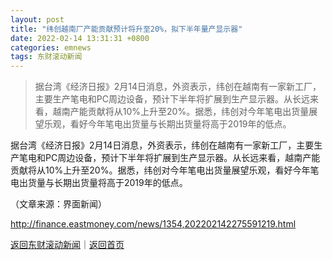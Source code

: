 ```yaml
---
layout: post
title: "纬创越南厂产能贡献预计将升至20%，拟下半年量产显示器"
date: 2022-02-14 13:31:31 +0800
categories: emnews
tags: 东财滚动新闻
---
```

> 据台湾《经济日报》2月14日消息，外资表示，纬创在越南有一家新工厂，主要生产笔电和PC周边设备，预计下半年将扩展到生产显示器。从长远来看，越南产能贡献将从10%上升至20%。据悉，纬创对今年笔电出货量展望乐观，看好今年笔电出货量与长期出货量将高于2019年的低点。

<p>据台湾《经济日报》2月14日消息，外资表示，纬创在越南有一家新工厂，主要生产笔电和PC周边设备，预计下半年将扩展到生产显示器。从长远来看，越南产能贡献将从10%上升至20%。据悉，纬创对今年笔电出货量展望乐观，看好今年笔电出货量与长期出货量将高于2019年的低点。</p><p class="em_media">（文章来源：界面新闻）</p>

<http://finance.eastmoney.com/news/1354,202202142275591219.html>

[返回东财滚动新闻](//finews.withounder.com/emnews/)｜[返回首页](//finews.withounder.com/)